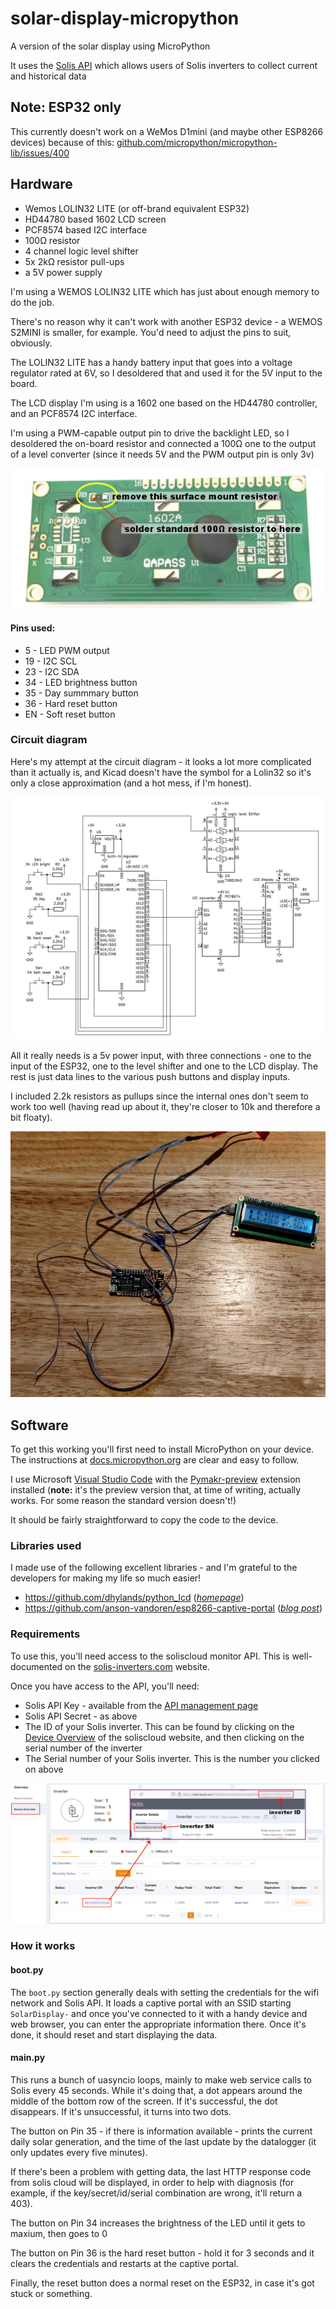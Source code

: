 # solar-display-micropython
A version of the solar display using MicroPython

It uses the [Solis API](https://solis-service.solisinverters.com/en/support/solutions/articles/44002212561-api-access-soliscloud) which allows users of Solis inverters to collect current and historical data

## Note: ESP32 only
This currently doesn't work on a WeMos D1mini (and maybe other ESP8266 devices) because of this:
[github.com/micropython/micropython-lib/issues/400](https://github.com/micropython/micropython-lib/issues/400) 

## Hardware
- Wemos LOLIN32 LITE (or off-brand equivalent ESP32)
- HD44780 based 1602 LCD screen
- PCF8574 based I2C interface
- 100Ω resistor
- 4 channel logic level shifter
- 5x 2kΩ resistor pull-ups
- a 5V power supply

I'm using a WEMOS LOLIN32 LITE which has just about enough memory to do the job. 

There's no reason why it can't work with another ESP32 device - a WEMOS S2MINI is smaller, for example. You'd need to adjust the pins to suit, obviously.

The LOLIN32 LITE has a handy battery input that goes into a voltage regulator rated at 6V, so I desoldered that and used it for the 5V input to the board.

The LCD display I'm using is a 1602 one based on the HD44780 controller, and an PCF8574 I2C interface.

I'm using a PWM-capable output pin to drive the backlight LED, so I desoldered the on-board resistor and connected a 100Ω one to the output of a level converter (since it needs 5V and the PWM output pin is only 3v)

![resistor position](docs/1602-resistor.png)

#### Pins used:
- 5 - LED PWM output
- 19 - I2C SCL
- 23 - I2C SDA
- 34 - LED brightness button
- 35 - Day summmary button
- 36 - Hard reset button
- EN - Soft reset button

### Circuit diagram
Here's my attempt at the circuit diagram - it looks a lot more complicated than it actually is, and Kicad doesn't have the symbol for a Lolin32 so it's only a close approximation (and a hot mess, if I'm honest).

![circuit diagram](docs/circuit-diagram.png)

All it really needs is a 5v power input, with three connections - one to the input of the ESP32, one to the level shifter and one to the LCD display. The rest is just data lines to the various push buttons and display inputs.

I included 2.2k resistors as pullups since the internal ones don't seem to work too well (having read up about it, they're closer to 10k and therefore a bit floaty).

![circuit photo](docs/circuit-photo.png)

## Software
To get this working you'll first need to install MicroPython on your device. The instructions at [docs.micropython.org](https://docs.micropython.org/en/latest/esp32/tutorial/intro.html) are clear and easy to follow.

I use Microsoft [Visual Studio Code](https://code.visualstudio.com/) with the [Pymakr-preview](https://marketplace.visualstudio.com/items?itemName=pycom.pymakr-preview) extension installed (**note:** it's the preview version that, at time of writing, actually works. For some reason the standard version doesn't!)

It should be fairly straightforward to copy the code to the device.

### Libraries used
I made use of the following excellent libraries - and I'm grateful to the developers for making my life so much easier!

- https://github.com/dhylands/python_lcd ([*homepage*](https://www.davehylands.com/))
- https://github.com/anson-vandoren/esp8266-captive-portal ([*blog post*](https://ansonvandoren.com/posts/esp8266-captive-web-portal-part-1/))

### Requirements
To use this, you'll need access to the soliscloud monitor API. This is well-documented on the [solis-inverters.com](https://solis-service.solisinverters.com/en/support/solutions/articles/44002212561-api-access-soliscloud) website.

Once you have access to the API, you'll need:
- Solis API Key - available from the [API management page](https://soliscloud.com/#/apiManage)
- Solis API Secret - as above
- The ID of your Solis inverter. This can be found by clicking on the [Device Overview](https://soliscloud.com/#/station/device) of the soliscloud website, and then clicking on the serial number of the inverter
- The Serial number of your Solis inverter. This is the number you clicked on above

![Solis website example](docs/solis-website.png)


### How it works

#### boot.py
The `boot.py` section generally deals with setting the credentials for the wifi network and Solis API. It loads a captive portal with an SSID starting `SolarDisplay-` and once you've connected to it with a handy device and web browser, you can enter the appropriate information there. Once it's done, it should reset and start displaying the data.

#### main.py
This runs a bunch of uasyncio loops, mainly to make web service calls to Solis every 45 seconds. While it's doing that, a dot appears around the middle of the bottom row of the screen. If it's successful, the dot disappears. If it's unsuccessful, it turns into two dots. 

The button on Pin 35 - if there is information available - prints the current daily solar generation, and the time of the last update by the datalogger (it only updates every five minutes). 

If there's been a problem with getting data, the last HTTP response code from solis cloud will be displayed, in order to help with diagnosis (for example, if the key/secret/id/serial combination are wrong, it'll return a 403).

The button on Pin 34 increases the brightness of the LED until it gets to maxium, then goes to 0

The button on Pin 36 is the hard reset button - hold it for 3 seconds and it clears the credentials and restarts at the captive portal.

Finally, the reset button does a normal reset on the ESP32, in case it's got stuck or something.